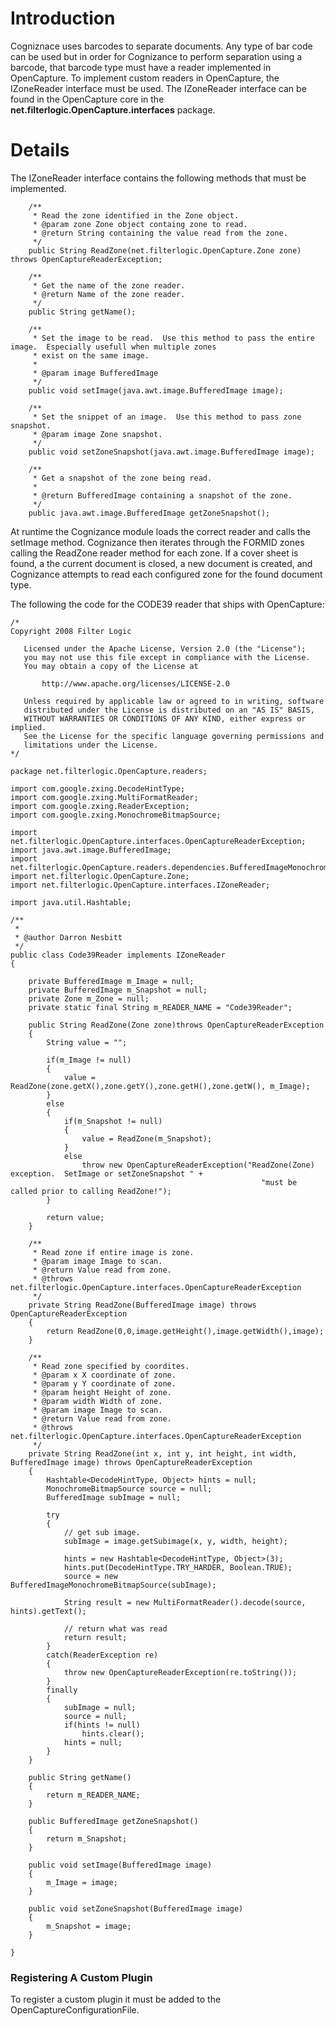 # Introduction #

Cogniznace uses barcodes to separate documents.  Any type of bar code can be used but in order for Cognizance to perform separation using a barcode, that barcode type must have a reader implemented in OpenCapture.  To implement custom readers in OpenCapture, the IZoneReader interface must be used.  The IZoneReader interface can be found in the OpenCapture core in the **net.filterlogic.OpenCapture.interfaces** package.


# Details #

The IZoneReader interface contains the following methods that must be implemented.

```
    /**
     * Read the zone identified in the Zone object.
     * @param zone Zone object containg zone to read.
     * @return String containing the value read from the zone.
     */
    public String ReadZone(net.filterlogic.OpenCapture.Zone zone) throws OpenCaptureReaderException;

    /**
     * Get the name of the zone reader.
     * @return Name of the zone reader.
     */
    public String getName();

    /**
     * Set the image to be read.  Use this method to pass the entire image.  Especially usefull when multiple zones
     * exist on the same image.
     * 
     * @param image BufferedImage
     */
    public void setImage(java.awt.image.BufferedImage image);

    /** 
     * Set the snippet of an image.  Use this method to pass zone snapshot.
     * @param image Zone snapshot.
     */
    public void setZoneSnapshot(java.awt.image.BufferedImage image);

    /**
     * Get a snapshot of the zone being read.
     * 
     * @return BufferedImage containing a snapshot of the zone.
     */
    public java.awt.image.BufferedImage getZoneSnapshot();
```

At runtime the Cognizance module loads the correct reader and calls the setImage method.  Cognizance then iterates through the FORMID zones calling the ReadZone reader method for each zone.  If a cover sheet is found, a the current document is closed, a new document is created, and Cognizance attempts to read each configured zone for the found document type.

The following the code for the CODE39 reader that ships with OpenCapture:

```
/*
Copyright 2008 Filter Logic

   Licensed under the Apache License, Version 2.0 (the "License");
   you may not use this file except in compliance with the License.
   You may obtain a copy of the License at

       http://www.apache.org/licenses/LICENSE-2.0

   Unless required by applicable law or agreed to in writing, software
   distributed under the License is distributed on an "AS IS" BASIS,
   WITHOUT WARRANTIES OR CONDITIONS OF ANY KIND, either express or implied.
   See the License for the specific language governing permissions and
   limitations under the License.
*/

package net.filterlogic.OpenCapture.readers;

import com.google.zxing.DecodeHintType;
import com.google.zxing.MultiFormatReader;
import com.google.zxing.ReaderException;
import com.google.zxing.MonochromeBitmapSource;

import net.filterlogic.OpenCapture.interfaces.OpenCaptureReaderException;
import java.awt.image.BufferedImage;
import net.filterlogic.OpenCapture.readers.dependencies.BufferedImageMonochromeBitmapSource;
import net.filterlogic.OpenCapture.Zone;
import net.filterlogic.OpenCapture.interfaces.IZoneReader;

import java.util.Hashtable;

/**
 *
 * @author Darron Nesbitt
 */
public class Code39Reader implements IZoneReader 
{

    private BufferedImage m_Image = null;
    private BufferedImage m_Snapshot = null;
    private Zone m_Zone = null;
    private static final String m_READER_NAME = "Code39Reader";

    public String ReadZone(Zone zone)throws OpenCaptureReaderException
    {
        String value = "";
        
        if(m_Image != null)
        {
            value = ReadZone(zone.getX(),zone.getY(),zone.getH(),zone.getW(), m_Image);
        }
        else
        {
            if(m_Snapshot != null)
            {
                value = ReadZone(m_Snapshot);
            }
            else
                throw new OpenCaptureReaderException("ReadZone(Zone) exception.  SetImage or setZoneSnapshot " +
                                                        "must be called prior to calling ReadZone!");
        }

        return value;
    }

    /**
     * Read zone if entire image is zone.
     * @param image Image to scan.
     * @return Value read from zone.
     * @throws net.filterlogic.OpenCapture.interfaces.OpenCaptureReaderException
     */
    private String ReadZone(BufferedImage image) throws OpenCaptureReaderException
    {
        return ReadZone(0,0,image.getHeight(),image.getWidth(),image);
    }

    /**
     * Read zone specified by coordites.
     * @param x X coordinate of zone.
     * @param y Y coordinate of zone.
     * @param height Height of zone.
     * @param width Width of zone.
     * @param image Image to scan.
     * @return Value read from zone.
     * @throws net.filterlogic.OpenCapture.interfaces.OpenCaptureReaderException
     */
    private String ReadZone(int x, int y, int height, int width, BufferedImage image) throws OpenCaptureReaderException
    {
        Hashtable<DecodeHintType, Object> hints = null;
        MonochromeBitmapSource source = null;
        BufferedImage subImage = null;

        try
        {
            // get sub image.
            subImage = image.getSubimage(x, y, width, height);

            hints = new Hashtable<DecodeHintType, Object>(3);
            hints.put(DecodeHintType.TRY_HARDER, Boolean.TRUE);
            source = new BufferedImageMonochromeBitmapSource(subImage);

            String result = new MultiFormatReader().decode(source, hints).getText();

            // return what was read
            return result;
        }
        catch(ReaderException re)
        {
            throw new OpenCaptureReaderException(re.toString());
        }
        finally
        {
            subImage = null;
            source = null;
            if(hints != null)
                hints.clear();
            hints = null;
        }
    }

    public String getName()
    {
        return m_READER_NAME;
    }

    public BufferedImage getZoneSnapshot()
    {
        return m_Snapshot;
    }

    public void setImage(BufferedImage image)
    {
        m_Image = image;
    }

    public void setZoneSnapshot(BufferedImage image)
    {
        m_Snapshot = image;
    }

}

```

### Registering A Custom Plugin ###

To register a custom plugin it must be added to the OpenCaptureConfigurationFile.